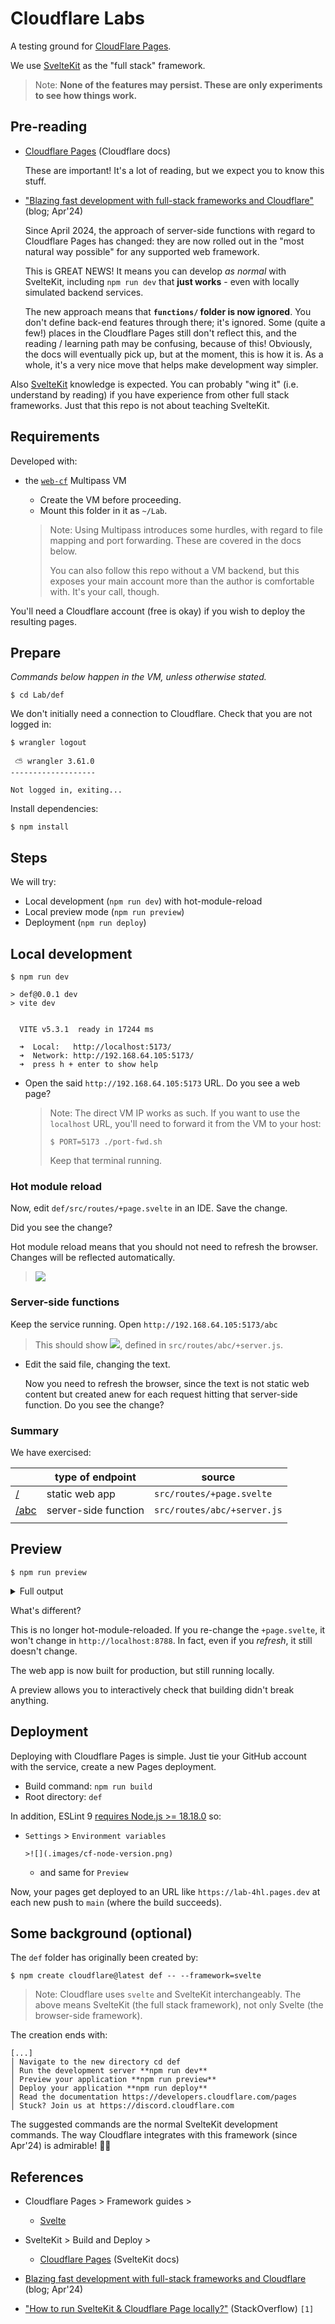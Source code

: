 # Cloudflare Labs

A testing ground for [CloudFlare Pages](https://pages.cloudflare.com/). 

We use [SvelteKit](https://kit.svelte.dev/) as the "full stack" framework.

>Note:
>**None of the features may persist. These are only experiments to see how things work.**

## Pre-reading

- [Cloudflare Pages](https://developers.cloudflare.com/pages/) (Cloudflare docs)

	These are important! It's a lot of reading, but we expect you to know this stuff.
	
- ["Blazing fast development with full-stack frameworks and Cloudflare"](https://blog.cloudflare.com/blazing-fast-development-with-full-stack-frameworks-and-cloudflare) (blog; Apr'24)

	Since April 2024, the approach of server-side functions with regard to Cloudflare Pages has changed: they are now rolled out in the "most natural way possible" for any supported web framework.
	
	This is GREAT NEWS!  It means you can develop *as normal* with SvelteKit, including `npm run dev` that **just works** - even with locally simulated backend services.
	
	The new approach means that **`functions/` folder is now ignored**. You don't define back-end features through there; it's ignored. Some (quite a few!) places in the Cloudflare Pages still don't reflect this, and the reading / learning path may be confusing, because of this! Obviously, the docs will eventually pick up, but at the moment, this is how it is. As a whole, it's a very nice move that helps make development way simpler.

Also [SvelteKit](https://kit.svelte.dev/) knowledge is expected. You can probably "wing it" (i.e. understand by reading) if you have experience from other full stack frameworks. Just that this repo is not about teaching SvelteKit.


## Requirements

Developed with:

- the [`web-cf`](https://github.com/akauppi/mp/tree/main/web%2Bcf) Multipass VM

	- Create the VM before proceeding.	
	- Mount this folder in it as `~/Lab`.

	>Note: Using Multipass introduces some hurdles, with regard to file mapping and port forwarding. These are covered in the docs below.
	>
	>You can also follow this repo without a VM backend, but this exposes your main account more than the author is comfortable with. It's your call, though.

You'll need a Cloudflare account (free is okay) if you wish to deploy the resulting pages.

<!--developed on:

- macOS 14.5
- Multipass 1.14.0-rc1
-->


## Prepare

<!-- DEV NOTE: When doing these steps, make sure `wrangler` is not logged in: `$ wrangler logout; wrangler whoami`
-->

*Commands below happen in the VM, unless otherwise stated.*

```
$ cd Lab/def
```

We don't initially need a connection to Cloudflare. Check that you are not logged in:

```
$ wrangler logout

 ⛅️ wrangler 3.61.0
-------------------

Not logged in, exiting...
```

Install dependencies:

```
$ npm install
```

## Steps

We will try:

- Local development (`npm run dev`) with hot-module-reload
- Local preview mode (`npm run preview`)
- Deployment (`npm run deploy`)

## Local development

```
$ npm run dev

> def@0.0.1 dev
> vite dev


  VITE v5.3.1  ready in 17244 ms

  ➜  Local:   http://localhost:5173/
  ➜  Network: http://192.168.64.105:5173/
  ➜  press h + enter to show help
```

- Open the said `http://192.168.64.105:5173` URL. Do you see a web page?

	>Note: The direct VM IP works as such. If you want to use the `localhost` URL,
	>you'll need to forward it from the VM to your host:
	>
	>```
	>$ PORT=5173 ./port-fwd.sh
	>```
	>
	>Keep that terminal running.

### Hot module reload

Now, edit `def/src/routes/+page.svelte` in an IDE. Save the change.

Did you see the change?

Hot module reload means that you should not need to refresh the browser. Changes will be reflected automatically.

>![](.images/wwwelcome.png)

### Server-side functions

Keep the service running. Open `http://192.168.64.105:5173/abc`

>This should show ![](.images/abc_hello.png), defined in `src/routes/abc/+server.js`.

- Edit the said file, changing the text. 

	Now you need to refresh the browser, since the text is not static web content but created anew for each request hitting that server-side function. Do you see the change?


<!-- tbd.
#### KV


#### Durable Objects
-->

<!-- tbd. review & complete (with UI excercising D1, some query)
### Something D1

#### Necessary preparation

Before we can use D1 (Cloudflare SQL database), we need to move the `.wrangler/state` path away from the mounted folder. D1 simulation wouldn't work on a mounted network folder.

>Also, wrangler 3 doesn't seem to have a setting so that we could point it to a safe partition, declaratively.


- Stop the `npm run dev` (ctrl-c)

   ```
   $ mv .wranger/state ~/.wrangler/def/state   # or anywhere you like within the VM; perhaps /tmp?
   $ (cd .wrangler && ln -s ~/.wrangler/def/state state)
   ```

---

- Create a database by:

   ```
   $ wrangler d1 execute lab-db --local --file schema.sql
	```

	If that doesn't give an error, you can proceed.

<!_-- Output:
	⛅️ wrangler 3.60.3
-------------------

🌀 Executing on local database lab-db (xxxxxxxx-xxxx-xxxx-xxxx-xxxxxxxxxxxx) from .wrangler/state/v3/d1:
🌀 To execute on your remote database, add a --remote flag to your wrangler command.
--_>

- Start again `npm run dev`

*tbd. How to interact with the D1*
-->

### Summary

We have exercised:

||type of endpoint|source|
|---|---|---|
|[/](http://localhost)|static web app|`src/routes/+page.svelte`|
|[/abc](http://localhost/abc)|server-side function|`src/routes/abc/+server.js`|
||


	
## Preview

```
$ npm run preview
```

<details><summary>Full output</summary>

```
> def@0.0.1 preview
> npm run build && wrangler pages dev


> def@0.0.1 build
> vite build

vite v5.3.1 building SSR bundle for production...
✓ 80 modules transformed.
vite v5.3.1 building for production...
✓ 61 modules transformed.
.svelte-kit/output/client/_app/version.json                             0.03 kB │ gzip:  0.05 kB
.svelte-kit/output/client/.vite/manifest.json                           2.25 kB │ gzip:  0.44 kB
.svelte-kit/output/client/_app/immutable/entry/start.BLK7p4ea.js        0.07 kB │ gzip:  0.08 kB
.svelte-kit/output/client/_app/immutable/nodes/0.V07vbrzA.js            0.60 kB │ gzip:  0.39 kB
.svelte-kit/output/client/_app/immutable/nodes/2.DMGK622K.js            0.69 kB │ gzip:  0.45 kB
.svelte-kit/output/client/_app/immutable/nodes/1.CD-OFZ1L.js            1.02 kB │ gzip:  0.60 kB
.svelte-kit/output/client/_app/immutable/chunks/scheduler.BvLojk_z.js   2.16 kB │ gzip:  1.02 kB
.svelte-kit/output/client/_app/immutable/chunks/index.DFTQtrJW.js       5.43 kB │ gzip:  2.30 kB
.svelte-kit/output/client/_app/immutable/entry/app.Dux3DZJ_.js          6.02 kB │ gzip:  2.44 kB
.svelte-kit/output/client/_app/immutable/chunks/entry.DCbjbte4.js      27.41 kB │ gzip: 10.82 kB
✓ built in 1.99s
Using vars defined in .dev.vars
Using vars defined in .dev.vars
.svelte-kit/output/server/.vite/manifest.json                  1.96 kB
.svelte-kit/output/server/entries/endpoints/abc/_server.js     0.12 kB
.svelte-kit/output/server/entries/fallbacks/layout.svelte.js   0.24 kB
.svelte-kit/output/server/internal.js                          0.31 kB
.svelte-kit/output/server/entries/pages/_page.svelte.js        0.37 kB
.svelte-kit/output/server/chunks/index.js                      0.83 kB
.svelte-kit/output/server/entries/fallbacks/error.svelte.js    1.18 kB
.svelte-kit/output/server/chunks/ssr.js                        3.34 kB
.svelte-kit/output/server/chunks/exports.js                    5.94 kB
.svelte-kit/output/server/chunks/internal.js                   6.00 kB
.svelte-kit/output/server/index.js                            92.33 kB
✓ built in 26.70s

Run npm run preview to preview your production build locally.

> Using @sveltejs/adapter-cloudflare
  ✔ done

 ⛅️ wrangler 3.60.3 (update available 3.61.0)
-------------------------------------------------------

✨ Compiled Worker successfully
Using vars defined in .dev.vars
Your worker has access to the following bindings:
- D1 Databases:
  - DB: lab-db (xxxxxxxx-xxxx-xxxx-xxxx-xxxxxxxxxxxx)
- Vars:
  - SECRET_KEY: "(hidden)"
[wrangler:inf] Ready on http://0.0.0.0:8788
[wrangler:inf] - http://127.0.0.1:8788
[wrangler:inf] - http://192.168.64.105:8788
⎔ Starting local server...
✨ Parsed 2 valid header rules.
[wrangler:inf] GET / 200 OK (197ms)
[wrangler:inf] GET /_app/immutable/entry/start.BLK7p4ea.js 200 OK (164ms)
[wrangler:inf] GET /_app/immutable/chunks/scheduler.BvLojk_z.js 200 OK (262ms)
[wrangler:inf] GET /_app/immutable/chunks/index.DFTQtrJW.js 200 OK (300ms)
[wrangler:inf] GET /_app/immutable/nodes/1.CD-OFZ1L.js 200 OK (160ms)
[wrangler:inf] GET /_app/immutable/chunks/entry.DCbjbte4.js 200 OK (194ms)
[wrangler:inf] GET /_app/immutable/entry/app.Dux3DZJ_.js 200 OK (99ms)
[wrangler:inf] GET /_app/immutable/nodes/0.V07vbrzA.js 200 OK (404ms)
[wrangler:inf] GET /favicon.png 200 OK (159ms)
[wrangler:inf] GET /_app/immutable/nodes/2.DMGK622K.js 200 OK (536ms)
╭──────────────────────────────────────────────────────────────────────────────────────────────────────────────────────────────────────────────────────────────────────────────────────────╮
│ [b] open a browser, [d] open Devtools, [c] clear console, [x] to exit                                                                                                                    │
╰────────────────────────────────────────────────────────────────────────
```
</details>

What's different?

This is no longer hot-module-reloaded. If you re-change the `+page.svelte`, it won't change in `http://localhost:8788`. In fact, even if you *refresh*, it still doesn't change.

The web app is now built for production, but still running locally.

A preview allows you to interactively check that building didn't break anything. <!-- #later See automated tests below, for how to also prove that things didn't break. -->

<!-- tbd. UI should show dev/preview/[] -->

		

## Deployment

Deploying with Cloudflare Pages is simple. Just tie your GitHub account with the service, create a new Pages deployment.

- Build command: `npm run build`
- Root directory: `def`

In addition, ESLint 9 [requires Node.js >= 18.18.0](https://eslint.org/blog/2024/04/eslint-v9.0.0-released/#node.js-%3C-v18.18.0%2C-v19-no-longer-supported) so:

- `Settings` > `Environment variables`

      >![](.images/cf-node-version.png)
      
   - and same for `Preview`

Now, your pages get deployed to an URL like `https://lab-4hl.pages.dev` at each new push to `main` (where the build succeeds).


<!-- tbd. 
## Testing
-->

## Some background (optional)

The `def` folder has originally been created by:

```
$ npm create cloudflare@latest def -- --framework=svelte
```

>Note: Cloudflare uses `svelte` and SvelteKit interchangeably. The above means SvelteKit (the full stack framework), not only Svelte (the browser-side framework).

The creation ends with:

```
[...]
│ Navigate to the new directory cd def
│ Run the development server **npm run dev**
│ Preview your application **npm run preview**
│ Deploy your application **npm run deploy**
│ Read the documentation https://developers.cloudflare.com/pages
│ Stuck? Join us at https://discord.cloudflare.com
```

The suggested commands are the normal SvelteKit development commands. The way Cloudflare integrates with this framework (since Apr'24) is admirable! 👏👏


## References

<!-- disabled; not using workers directly; still relevant?
- Cloudflare docs
   - Workers > Testing > [Local development](https://developers.cloudflare.com/workers/testing/local-development/)
-->

- Cloudflare Pages > Framework guides >
	- [Svelte](https://developers.cloudflare.com/pages/framework-guides/deploy-a-svelte-site/)

- SvelteKit > Build and Deploy >
	- [Cloudflare Pages](https://kit.svelte.dev/docs/adapter-cloudflare) (SvelteKit docs)

- [Blazing fast development with full-stack frameworks and Cloudflare](https://blog.cloudflare.com/blazing-fast-development-with-full-stack-frameworks-and-cloudflare) (blog; Apr'24)

- ["How to run SvelteKit & Cloudflare Page locally?"](https://stackoverflow.com/questions/74904528/how-to-run-sveltekit-cloudflare-page-locally) (StackOverflow) `[1]`


